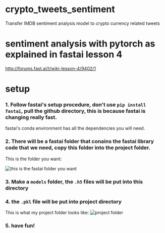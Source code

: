 # crypto_tweets_sentiment
Transfer IMDB sentiment analysis model to crypto currency related tweets

# sentiment analysis with pytorch as explained in fastai lesson 4

http://forums.fast.ai/t/wiki-lesson-4/9402/1

# setup

### 1. Follow fastai's setup procedure, don't use `pip install fastai`, pull the github directory, this is because fastai is changing really fast.

fastai's conda environment has all the dependencies you will need.

### 2. There will be a fastai folder that conains the fastai library code that we need, copy this folder into the project folder.

This is the folder you want:

![this is the fastai folder you want](https://github.com/mingrui/crypto_tweets_sentiment/raw/master/copy_fastai.png)

### 3. Make a `models` folder, the `.h5` files will be put into this directory

### 4. the `.pkl` file will be put into project directory

This is what my project folder looks like:
![project folder](https://github.com/mingrui/crypto_tweets_sentiment/raw/master/dir.png)

### 5. have fun!
